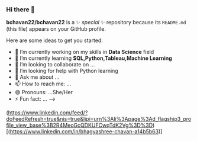 ### Hi there 👋


**bchavan22/bchavan22** is a ✨ _special_ ✨ repository because its `README.md` (this file) appears on your GitHub profile.

Here are some ideas to get you started:

- 🔭 I’m currently working on my skills in **Data Science** field
- 🌱 I’m currently learning **SQL,Python,Tableau,Machine Learning**
- 👯 I’m looking to collaborate on ...
- 🤔 I’m looking for help with Python learning 
- 💬 Ask me about ...
- 📫 How to reach me: ...
- 😄 Pronouns: ...She/Her
- ⚡ Fun fact: ...
-->



(https://www.linkedin.com/feed/?doFeedRefresh=true&nis=true&lipi=urn%3Ali%3Apage%3Ad_flagship3_profile_view_base%3B2R4MeoGcQDKUFCwqTdK2Vg%3D%3D)[(https://www.linkedin.com/in/bhagyashree-chavan-a14b5b63)]

